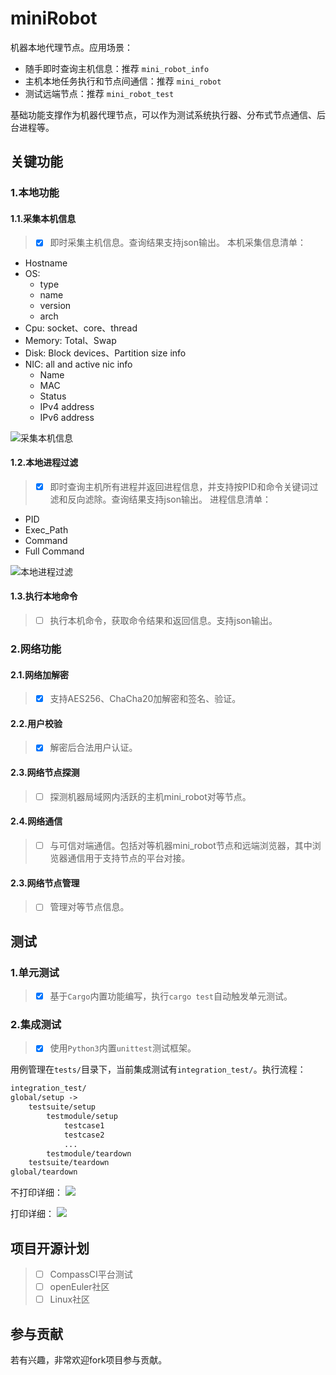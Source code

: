 # miniRobot
机器本地代理节点。应用场景：
- 随手即时查询主机信息：推荐 `mini_robot_info`
- 主机本地任务执行和节点间通信：推荐 `mini_robot`
- 测试远端节点：推荐 `mini_robot_test`

基础功能支撑作为机器代理节点，可以作为测试系统执行器、分布式节点通信、后台进程等。

## 关键功能

### 1.本地功能
#### 1.1.采集本机信息
>+[x] 即时采集主机信息。查询结果支持json输出。
本机采集信息清单：
- Hostname
- OS:
    - type
    - name
    - version
    - arch
- Cpu: socket、core、thread
- Memory: Total、Swap
- Disk: Block devices、Partition size info
- NIC: all and active nic info
    - Name
    - MAC
    - Status
    - IPv4 address
    - IPv6 address

![采集本机信息](https://cdn.jsdelivr.net/gh/gh503/CDN@latest/shotimg/host_info.png)

#### 1.2.本地进程过滤
>+[x] 即时查询主机所有进程并返回进程信息，并支持按PID和命令关键词过滤和反向滤除。查询结果支持json输出。
进程信息清单：
- PID
- Exec_Path
- Command
- Full Command

![本地进程过滤](https://cdn.jsdelivr.net/gh/gh503/CDN@latest/shotimg/process_filter.png)

#### 1.3.执行本地命令
>+[ ] 执行本机命令，获取命令结果和返回信息。支持json输出。

### 2.网络功能
#### 2.1.网络加解密
>+[x] 支持AES256、ChaCha20加解密和签名、验证。

#### 2.2.用户校验
>+[x] 解密后合法用户认证。

#### 2.3.网络节点探测
>+[ ] 探测机器局域网内活跃的主机mini_robot对等节点。

#### 2.4.网络通信
>+[ ] 与可信对端通信。包括对等机器mini_robot节点和远端浏览器，其中浏览器通信用于支持节点的平台对接。

#### 2.3.网络节点管理
>+[ ] 管理对等节点信息。

## 测试
### 1.单元测试
>+[x] 基于`Cargo`内置功能编写，执行`cargo test`自动触发单元测试。

### 2.集成测试
>+[x] 使用`Python3`内置`unittest`测试框架。

用例管理在`tests/`目录下，当前集成测试有`integration_test/`。执行流程：
```txt
integration_test/
global/setup ->
    testsuite/setup
        testmodule/setup
            testcase1
            testcase2
            ...
        testmodule/teardown
    testsuite/teardown
global/teardown
```

不打印详细：
![](https://cdn.jsdelivr.net/gh/gh503/CDN@latest/shotimg/integration_test.png)

打印详细：
![](https://cdn.jsdelivr.net/gh/gh503/CDN@latest/shotimg/integration_test_details.png)

## 项目开源计划
>+[ ] CompassCI平台测试
>+[ ] openEuler社区
>+[ ] Linux社区

## 参与贡献
若有兴趣，非常欢迎fork项目参与贡献。
